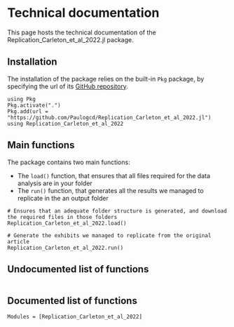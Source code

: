 # Technical documentation

This page hosts the technical documentation of the Replication\_Carleton\_et\_al\_2022.jl package.

## Installation

The installation of the package relies on the built-in `Pkg` package, by specifying the url of its [GitHub repository](https://github.com/Paulogcd/Replication_Carleton_et_al_2022.jl).

```
using Pkg
Pkg.activate(".")
Pkg.add(url = "https://github.com/Paulogcd/Replication_Carleton_et_al_2022.jl")
using Replication_Carleton_et_al_2022 
```

## Main functions

The package contains two main functions: 

- The `load()` function, that ensures that all files required for the data analysis are in your folder
- The `run()` function, that generates all the results we managed to replicate in the an output folder

```
# Ensures that an adequate folder structure is generated, and download the required files in those folders
Replication_Carleton_et_al_2022.load()

# Generate the exhibits we managed to replicate from the original article
Replication_Carleton_et_al_2022.run()
```

## Undocumented list of functions
```@index 
```

## Documented list of functions
```@autodocs
Modules = [Replication_Carleton_et_al_2022]
```